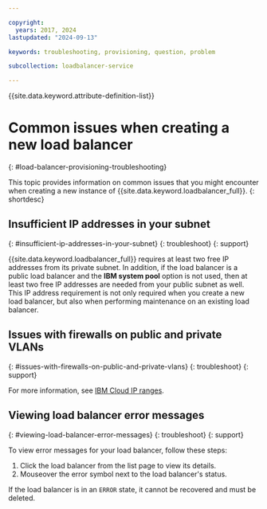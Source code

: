 ```yaml
---

copyright:
  years: 2017, 2024
lastupdated: "2024-09-13"

keywords: troubleshooting, provisioning, question, problem

subcollection: loadbalancer-service

---
```


{{site.data.keyword.attribute-definition-list}}

# Common issues when creating a new load balancer
{: #load-balancer-provisioning-troubleshooting}

This topic provides information on common issues that you might encounter when creating a new instance of {{site.data.keyword.loadbalancer_full}}.
{: shortdesc}

## Insufficient IP addresses in your subnet
{: #insufficient-ip-addresses-in-your-subnet}
{: troubleshoot}
{: support}

{{site.data.keyword.loadbalancer_full}} requires at least two free IP addresses from its private subnet. In addition, if the load balancer is a public load balancer and the **IBM system pool** option is not used, then at least two free IP addresses are needed from your public subnet as well. This IP address requirement is not only required when you create a new load balancer, but also when performing maintenance on an existing load balancer.

## Issues with firewalls on public and private VLANs
{: #issues-with-firewalls-on-public-and-private-vlans}
{: troubleshoot}
{: support}

For more information, see [IBM Cloud IP ranges](/docs/cloud-infrastructure?topic=cloud-infrastructure-ibm-cloud-ip-ranges).

## Viewing load balancer error messages
{: #viewing-load-balancer-error-messages}
{: troubleshoot}
{: support}

To view error messages for your load balancer, follow these steps:

1. Click the load balancer from the list page to view its details.
2. Mouseover the error symbol next to the load balancer's status.

If the load balancer is in an `ERROR` state, it cannot be recovered and must be deleted.
